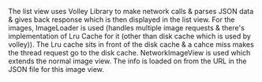 The list view uses Volley Library to make network calls & parses JSON data & gives back response which is then displayed in the list view.
For the images, ImageLoader is used (handles multiple image requests & there's implementation of Lru Cache for it (other than disk cache 
which is used by volley)). The Lru cache sits in front of the disk cache & a cahce miss makes the thread request go to the disk cache.
NetworkImageView is used which extends the normal image view. The info is loaded on from the URL in the JSON file for this image view.
